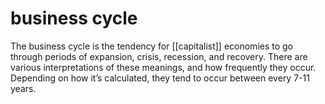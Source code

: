 # business cycle

The business cycle is the tendency for [[capitalist]] economies to go through periods of expansion, crisis, recession, and recovery. There are various interpretations of these meanings, and how frequently they occur. Depending on how it&rsquo;s calculated, they tend to occur between every 7-11 years.

